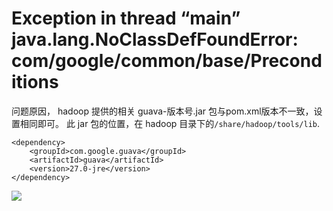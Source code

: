 # Exception in thread “main” java.lang.NoClassDefFoundError: com/google/common/base/Preconditions

问题原因， hadoop 提供的相关  guava-版本号.jar 包与pom.xml版本不一致，设置相同即可。
此 jar 包的位置，在 hadoop 目录下的`/share/hadoop/tools/lib`.

```
<dependency>
    <groupId>com.google.guava</groupId>
    <artifactId>guava</artifactId>
    <version>27.0-jre</version>
</dependency>
```

![](https://i.loli.net/2019/11/29/4bNwSB7LkhXjcag.png)

